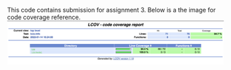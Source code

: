 This code contains submission for assignment 3.
Below is a the image for code coverage reference.
![code coverage](https://github.com/piyushmalviya13/Flutter-Dart-Assignments-2022/blob/assignment3/assignment3/code-coverage.png)
